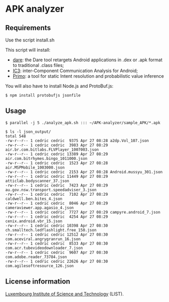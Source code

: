 # APK analyzer

## Requirements

Use the script install.sh

This script will install:
- [dare](http://siis.cse.psu.edu/dare): the Dare tool retargets Android
  applications in .dex or .apk format to traditional .class files;
- [IC3](http://siis.cse.psu.edu/ic3/): inter-Component Communication Analysis
  for Android;
- [Primo](http://siis.cse.psu.edu/primo/): a tool for static Intent resolution
  and probabilistic value inference


You will also have to install Node.js and ProtoBuf.js:

~~~~shell
$ npm install protobufjs jsonfile
~~~~

## Usage

~~~~shell
$ parallel -j 5 ./analyze_apk.sh ::: ~/APK-analyzer/sample_APK/*.apk

$ ls -l json_output/
total 548
-rw-r--r-- 1 cedric cedric  9375 Apr 27 08:28 a2dp.Vol_107.json
-rw-r--r-- 1 cedric cedric  3983 Apr 27 08:29 air.br.com.bitlabs.FLVPlayer_1007003.json
-rw-r--r-- 1 cedric cedric 13389 Apr 27 08:29 air.com.bitrhymes.bingo_1011000.json
-rw-r--r-- 1 cedric cedric  1523 Apr 27 08:28 air.MSPMobile_1003000.json
-rw-r--r-- 1 cedric cedric  2153 Apr 27 08:28 Android.mussyu_301.json
-rw-r--r-- 1 cedric cedric 11449 Apr 27 08:29 atticlab.bodyscanner_37.json
-rw-r--r-- 1 cedric cedric  7423 Apr 27 08:29 au.gov.nsw.transport.speedadviser_3.json
-rw-r--r-- 1 cedric cedric  7102 Apr 27 08:29 caldwell.ben.bites_4.json
-rw-r--r-- 1 cedric cedric  8046 Apr 27 08:29 cameraviewer.app.agasio_4.json
-rw-r--r-- 1 cedric cedric  7727 Apr 27 08:29 campyre.android_7.json
-rw-r--r-- 1 cedric cedric  4254 Apr 27 08:29 cenix.android.vbr_15.json
-rw-r--r-- 1 cedric cedric 10398 Apr 27 08:30 ch.smalltech.ledflashlight.free_150.json
-rw-r--r-- 1 cedric cedric 12512 Apr 27 08:30 com.aceviral.angrygranrun_16.json
-rw-r--r-- 1 cedric cedric  8533 Apr 27 08:30 com.acr.tubevideodownloader_7.json
-rw-r--r-- 1 cedric cedric  9607 Apr 27 08:30 com.adobe.reader_73784.json
-rw-r--r-- 1 cedric cedric 22626 Apr 27 08:30 com.agilesoftresource_126.json
~~~~

## License information

[Luxembourg Institute of Science and Technology](http://list.lu/) (LIST).
